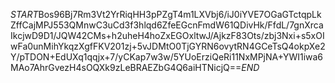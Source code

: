 $START$Bos96Bj7Rm3Vt2YrRiqHH3pPZgT4m1LXVbj6/iJ0iYVE7OGaGTctqpLkZffCajMPJ553QMnwC3uCd3f3hlqd6ZfeEGcnFmdW61QDivHk/FfdL/7gnXrcaIkcjwD9D1/JQW42CMs+h2uheH4hoZxEGOxltwJ/AjkzF83Ots/zbj3Nxi+s5xOIwFa0unMihYkqzXgfFKV201zj+5vJDMtO0TjGYRN6ovytRN4GCeTsQ4okpXe2Y/pTDON+EdUXq1qqjx+7/yCKap7w3w/5YUoErziQeRi11NxMPjNA+YWI1iwa6MAo7AhrGvezH4sOQXk9zLeBRAEZbG4Q6aiHTNicjQ==$END$